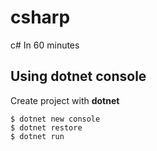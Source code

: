 # csharp
c# In 60 minutes


## Using dotnet console 

Create project with **dotnet**

```
$ dotnet new console
$ dotnet restore
$ dotnet run
```
